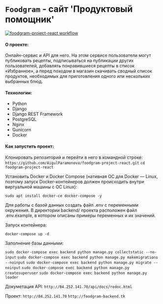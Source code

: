 # `Foodgram` - сайт 'Продуктовый помощник'

[![foodgram-project-react workflow](https://github.com/AigulParamonova/foodgram-project-react/actions/workflows/foodgram_workflow.yaml/badge.svg)](https://github.com/AigulParamonova/foodgram-project-react/actions/workflows/foodgram_workflow.yml)

#### О проекте:
 Онлайн-сервис и API для него. На этом сервисе пользователи могут публиковать рецепты, подписываться на публикации других пользователей, добавлять понравившиеся рецепты в список «Избранное», а перед походом в магазин скачивать сводный список продуктов, необходимых для приготовления одного или нескольких выбранных блюд.
 
#### Технологии:
- Python
- Django
- Django REST Framework
- PostgreSQL
- Nginx
- Gunicorn
- Docker

#### Как запустить проект:

Клонировать репозиторий и перейти в него в командной строке:
`https://github.com/AigulParamonova/foodgram-project-react.git`
`cd foodgram-project-react`

Установить Docker и Docker Compose (нативная ОС для Docker — Linux, поэтому запуск Docker-контейнеров должен происходить внутри виртуальной машины с ОС Linux):

`sudo apt install docker-ce docker-compose -y`

Для работы с базой данных создать файл .env c переменными окружения. В директории backend/ проекта расположен файл .env.example, в котором описаны примеры переменных и их значений.

Запуск контейнера:

`docker-compose up -d`

Заполнение базы данными:

`sudo docker-compose exec backend python manage.py collectstatic --no-input`
`sudo docker-compose exec backend python manage.py makemigrations --noinput`
`sudo docker-compose exec backend python manage.py migrate --noinput`
`sudo docker-compose exec backend python manage.py createsuperuser`
`sudo docker-compose exec backend python manage.py loader`


Докуметация API:
`http://84.252.141.70/api/docs/redoc.html`

Проект:
`http://84.252.141.70`
`http://foodgram-backend.tk`

